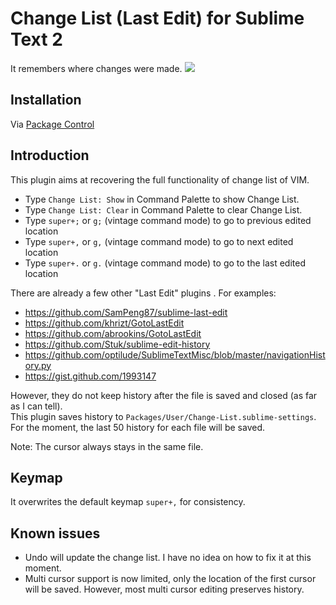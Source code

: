 Change List (Last Edit) for Sublime Text 2
====================
It remembers where changes were made.
<img src="https://github.com/randy3k/Change-List/raw/master/changelist.png">

Installation
------------
Via [Package Control](http://wbond.net/sublime_packages/package_control)

Introduction
------------

This plugin aims at recovering the full functionality of change list of VIM.
* Type ``Change List: Show`` in Command Palette to show Change List.
* Type ``Change List: Clear`` in Command Palette to clear Change List.
* Type ``super+;`` or ``g;`` (vintage command mode) to go to previous edited location
* Type ``super+,`` or ``g,`` (vintage command mode) to go to next edited location
* Type ``super+.`` or ``g.`` (vintage command mode) to go to the last edited location

There are already a few other "Last Edit" plugins . For examples:
* https://github.com/SamPeng87/sublime-last-edit
* https://github.com/khrizt/GotoLastEdit
* https://github.com/abrookins/GotoLastEdit
* https://github.com/Stuk/sublime-edit-history
* https://github.com/optilude/SublimeTextMisc/blob/master/navigationHistory.py
* https://gist.github.com/1993147

However, they do not keep history after the file is saved and closed (as far as I can tell).<BR>
This plugin saves history to ``Packages/User/Change-List.sublime-settings``.<BR>
For the moment, the last 50 history for each file will be saved.<BR>

Note: The cursor always stays in the same file.

Keymap
----------------------
It overwrites the default keymap ``super+,`` for consistency.<br>

Known issues
-----------------------
* Undo will update the change list. I have no idea on how to fix it at this moment.
* Multi cursor support is now limited, only the location of the first cursor will be saved.
  However, most multi cursor editing preserves history.
